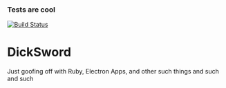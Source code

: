 ### Tests are cool
[![Build Status](https://travis-ci.com/djzara/dicksword.svg?branch=master)](https://travis-ci.com/djzara/dicksword)

# DickSword

Just goofing off with Ruby, Electron Apps, and other such things and such and such
